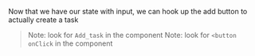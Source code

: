 Now that we have our state with input, we can hook up the add button to actually create a task

> Note: look for `Add_task` in the component
> Note: look for `<button onClick` in the component
